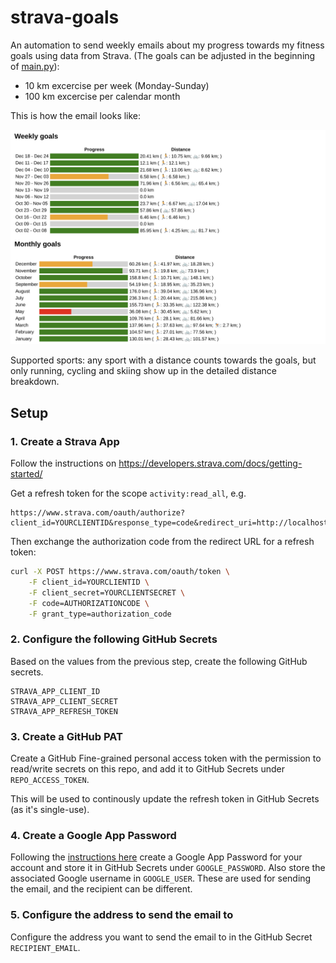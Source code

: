 # strava-goals

An automation to send weekly emails about my progress towards my fitness goals using data from Strava. 
(The goals can be adjusted in the beginning of [main.py](./main.py)):

* 10 km excercise per week (Monday-Sunday)
* 100 km excercise per calendar month

This is how the email looks like:

![Example e-mail](./img/example-email.png)

Supported sports: any sport with a distance counts towards the goals, but only running, cycling and skiing show up in the detailed distance breakdown.

## Setup

### 1. Create a Strava App

Follow the instructions on https://developers.strava.com/docs/getting-started/

Get a refresh token for the scope `activity:read_all`, e.g.

```
https://www.strava.com/oauth/authorize?client_id=YOURCLIENTID&response_type=code&redirect_uri=http://localhost/exchange_token&approval_prompt=force&scope=activity:read_all
```

Then exchange the authorization code from the redirect URL for a refresh token:

```sh
curl -X POST https://www.strava.com/oauth/token \
	-F client_id=YOURCLIENTID \
	-F client_secret=YOURCLIENTSECRET \
	-F code=AUTHORIZATIONCODE \
	-F grant_type=authorization_code
```

### 2. Configure the following GitHub Secrets

Based on the values from the previous step, create the following GitHub secrets.

```
STRAVA_APP_CLIENT_ID
STRAVA_APP_CLIENT_SECRET
STRAVA_APP_REFRESH_TOKEN
```

### 3. Create a GitHub PAT

Create a GitHub Fine-grained personal access token with the permission to read/write secrets on this repo, and add it to GitHub Secrets under `REPO_ACCESS_TOKEN`.

This will be used to continously update the refresh token in GitHub Secrets (as it's single-use).

### 4. Create a Google App Password

Following the [instructions here](https://support.google.com/accounts/answer/185833) create a Google App Password for your account and store it in GitHub Secrets under `GOOGLE_PASSWORD`.
Also store the associated Google username in `GOOGLE_USER`.
These are used for sending the email, and the recipient can be different.

### 5. Configure the address to send the email to

Configure the address you want to send the email to in the GitHub Secret `RECIPIENT_EMAIL`.
